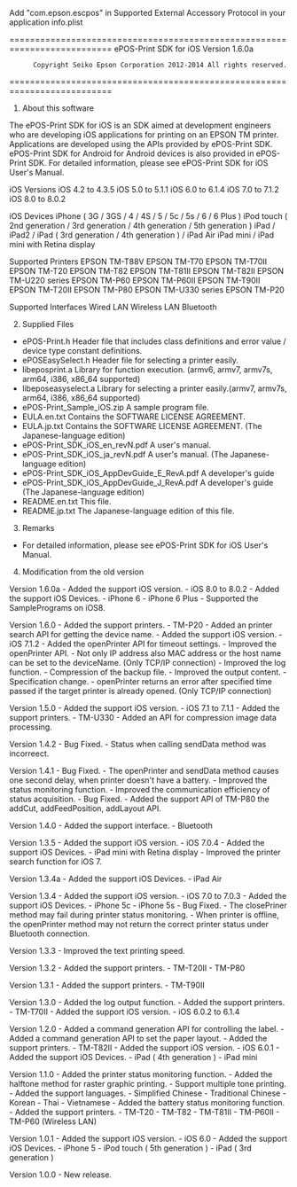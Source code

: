Add "com.epson.escpos" in Supported External Accessory Protocol in your application info.plist

==========================================================================
          ePOS-Print SDK for iOS  Version 1.6.0a

          Copyright Seiko Epson Corporation 2012-2014 All rights reserved.
==========================================================================

1. About this software

The ePOS-Print SDK for iOS is an SDK aimed at development engineers who 
are developing iOS applications for printing on an EPSON TM printer.
Applications are developed using the APIs provided by ePOS-Print SDK.
ePOS-Print SDK for Android for Android devices is also provided in 
ePOS-Print SDK.
For detailed information, please see ePOS-Print SDK for iOS User's Manual.

iOS Versions
  iOS 4.2 to 4.3.5
  iOS 5.0 to 5.1.1
  iOS 6.0 to 6.1.4
  iOS 7.0 to 7.1.2
  iOS 8.0 to 8.0.2

iOS Devices
  iPhone ( 3G / 3GS / 4 / 4S / 5 / 5c / 5s / 6 / 6 Plus )
  iPod touch ( 2nd generation / 3rd generation / 4th generation / 5th generation )
  iPad / iPad2 / iPad ( 3rd generation / 4th generation ) / iPad Air
  iPad mini / iPad mini with Retina display

Supported Printers
  EPSON TM-T88V
  EPSON TM-T70
  EPSON TM-T70II
  EPSON TM-T20
  EPSON TM-T82
  EPSON TM-T81II
  EPSON TM-T82II
  EPSON TM-U220 series
  EPSON TM-P60
  EPSON TM-P60II
  EPSON TM-T90II
  EPSON TM-T20II
  EPSON TM-P80
  EPSON TM-U330 series
  EPSON TM-P20

Supported Interfaces
  Wired LAN
  Wireless LAN
  Bluetooth


2. Supplied Files

- ePOS-Print.h
  Header file that includes class definitions and error value / device type 
  constant definitions.
- ePOSEasySelect.h
  Header file for selecting a printer easily.
- libeposprint.a
  Library for function execution. (armv6, armv7, armv7s, arm64, i386, x86_64 supported)
- libeposeasyselect.a
  Library for selecting a printer easily.(armv7, armv7s, arm64, i386, x86_64 supported)
- ePOS-Print_Sample_iOS.zip
  A sample program file.
- EULA.en.txt
  Contains the SOFTWARE LICENSE AGREEMENT.
- EULA.jp.txt
  Contains the SOFTWARE LICENSE AGREEMENT. (The Japanese-language edition)
- ePOS-Print_SDK_iOS_en_revN.pdf
  A user's manual.
- ePOS-Print_SDK_iOS_ja_revN.pdf
  A user's manual. (The Japanese-language edition)
- ePOS-Print_SDK_iOS_AppDevGuide_E_RevA.pdf
  A developer's guide
- ePOS-Print_SDK_iOS_AppDevGuide_J_RevA.pdf
  A developer's guide (The Japanese-language edition)
- README.en.txt
  This file.
- README.jp.txt
  The Japanese-language edition of this file.

3. Remarks

- For detailed information, please see ePOS-Print SDK for iOS User's Manual.

4. Modification from the old version

  Version 1.6.0a
    - Added the support iOS version.
      - iOS 8.0 to 8.0.2
    - Added the support iOS Devices.
      - iPhone 6
      - iPhone 6 Plus
    - Supported the SamplePrograms on iOS8.

  Version 1.6.0
    - Added the support printers.
      - TM-P20
    - Added an printer search API for getting the device name.
    - Added the support iOS version.
      - iOS 7.1.2
    - Added the openPrinter API for timeout settings.
    - Improved the openPrinter API.
      - Not only IP address also MAC address or the host name can be set to the deviceName.
        (Only TCP/IP connection)
    - Improved the log function.
      - Compression of the backup file.
      - Improved the output content.
    - Specification change.
      - openPrinter returns an error after specified time passed if the target
        printer is already opened. (Only TCP/IP connection)

  Version 1.5.0
    - Added the support iOS version.
      - iOS 7.1 to 7.1.1
    - Added the support printers.
      - TM-U330
    - Added an API for compression image data processing.

  Version 1.4.2
    - Bug Fixed.
      - Status when calling sendData method was incorreect.

  Version 1.4.1
    - Bug Fixed.
      - The openPrinter and sendData method causes one second delay,
        when printer doesn't have a battery.
    - Improved the status monitoring function.
      - Improved the communication efficiency of status acquisition.
    - Bug Fixed.
      - Added the support API of TM-P80 the addCut, addFeedPosition, addLayout API.

  Version 1.4.0
    - Added the support interface.
      - Bluetooth

  Version 1.3.5
    - Added the support iOS version.
      - iOS 7.0.4
    - Added the support iOS Devices.
      - iPad mini with Retina display
    - Improved the printer search function for iOS 7.

  Version 1.3.4a
    - Added the support iOS Devices.
      - iPad Air

  Version 1.3.4
    - Added the support iOS version.
      - iOS 7.0 to 7.0.3
    - Added the support iOS Devices.
      - iPhone 5c
      - iPhone 5s
    - Bug Fixed.
      - The closePriner method may fail during printer status monitoring.
      - When printer is offline, the openPrinter method may not return 
        the correct printer status under Bluetooth connection.

  Version 1.3.3
    - Improved the text printing speed.

  Version 1.3.2
    - Added the support printers.
      - TM-T20II
      - TM-P80

  Version 1.3.1
    - Added the support printers.
      - TM-T90II

  Version 1.3.0
    - Added the log output function.
    - Added the support printers.
      - TM-T70II
    - Added the support iOS version.
      - iOS 6.0.2 to 6.1.4

  Version 1.2.0
    - Added a command generation API for controlling the label.
    - Added a command generation API to set the paper layout.
    - Added the support printers.
      - TM-T82II
    - Added the support iOS version.
      - iOS 6.0.1
    - Added the support iOS Devices.
      - iPad ( 4th generation )
      - iPad mini

  Version 1.1.0
    - Added the printer status monitoring function.
    - Added the halftone method for raster graphic printing.
    - Support multiple tone printing.
    - Added the support languages.
      - Simplified Chinese
      - Traditional Chinese
      - Korean
      - Thai
      - Vietnamese
    - Added the battery status monitoring function.
    - Added the support printers.
      - TM-T20
      - TM-T82
      - TM-T81II
      - TM-P60II
      - TM-P60 (Wireless LAN)

  Version 1.0.1
    - Added the support iOS version.
      - iOS 6.0
    - Added the support iOS Devices.
      - iPhone 5
      - iPod touch ( 5th generation )
      - iPad ( 3rd generation )

  Version 1.0.0
    - New release. 
